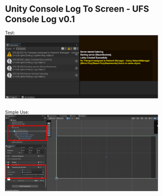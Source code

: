 # Unity Console Log To Screen - UFS Console Log v0.1
 Test:<br>
<img src="https://raw.githubusercontent.com/utkayfirat/Unity-Console-Log-To-Screen/refs/heads/main/showcase.png"><br><br><br>
 Simple Use:<br>
<img src="https://raw.githubusercontent.com/utkayfirat/Unity-Console-Log-To-Screen/refs/heads/main/simple-use.png">

